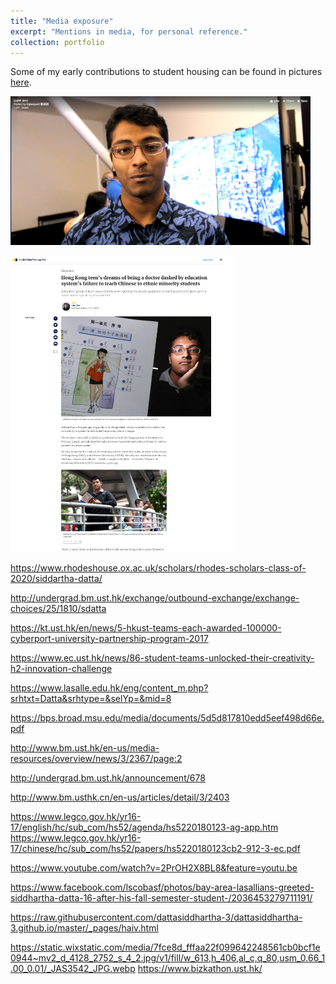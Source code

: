 ```yaml
---
title: "Media exposure"
excerpt: "Mentions in media, for personal reference."
collection: portfolio
---
```


Some of my early contributions to student housing can be found in pictures [here](https://www.facebook.com/pg/hkust.halls89/photos/?tab=albums&ref=page_internal).

<a href="http://media.licdn.com/embeds/media.html?src=https%3A%2F%2Fwww.facebook.com%2Fcyberport.hk%2Fvideos%2F1893272297411941%2F&amp;url=https%3A%2F%2Fwww.facebook.com%2Fcyberport.hk%2Fvideos%2F1893272297411941%2F&amp;type=text%2Fhtml&amp;schema=facebook"><img src="/images/ccmf.PNG" width="480" /></a>

<a href="https://www.scmp.com/news/hong-kong/education/article/2154479/hong-kong-teens-dreams-being-doctor-dashed-education"><img src="/images/scmp.PNG" width="360" /></a> 

https://www.rhodeshouse.ox.ac.uk/scholars/rhodes-scholars-class-of-2020/siddartha-datta/

http://undergrad.bm.ust.hk/exchange/outbound-exchange/exchange-choices/25/1810/sdatta

https://kt.ust.hk/en/news/5-hkust-teams-each-awarded-100000-cyberport-university-partnership-program-2017

https://www.ec.ust.hk/news/86-student-teams-unlocked-their-creativity-h2-innovation-challenge

https://www.lasalle.edu.hk/eng/content_m.php?srhtxt=Datta&srhtype=&selYp=&mid=8

https://bps.broad.msu.edu/media/documents/5d5d817810edd5eef498d66e.pdf

http://www.bm.ust.hk/en-us/media-resources/overview/news/3/2367/page:2

http://undergrad.bm.ust.hk/announcement/678

http://www.bm.usthk.cn/en-us/articles/detail/3/2403

https://www.legco.gov.hk/yr16-17/english/hc/sub_com/hs52/agenda/hs5220180123-ag-app.htm
https://www.legco.gov.hk/yr16-17/chinese/hc/sub_com/hs52/papers/hs5220180123cb2-912-3-ec.pdf

https://www.youtube.com/watch?v=2PrOH2X8BL8&feature=youtu.be

https://www.facebook.com/lscobasf/photos/bay-area-lasallians-greeted-siddhartha-datta-16-after-his-fall-semester-student-/2036453279711191/

https://raw.githubusercontent.com/dattasiddhartha-3/dattasiddhartha-3.github.io/master/_pages/haiv.html

https://static.wixstatic.com/media/7fce8d_fffaa22f099642248561cb0bcf1e0944~mv2_d_4128_2752_s_4_2.jpg/v1/fill/w_613,h_406,al_c,q_80,usm_0.66_1.00_0.01/_JAS3542_JPG.webp
https://www.bizkathon.ust.hk/

